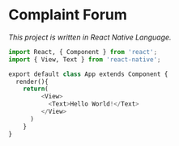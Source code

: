 # Complaint Forum
_This project is written in React Native Language._

```python
import React, { Component } from 'react';
import { View, Text } from 'react-native';

export default class App extends Component {
  render(){
    return(
         <View>
           <Text>Hello World!</Text>
         </View>
      )
    }
}
```
